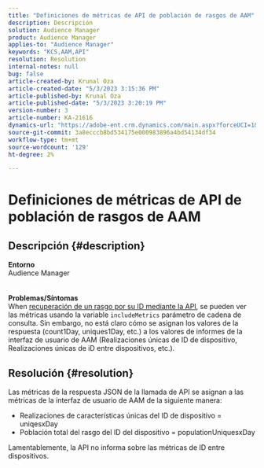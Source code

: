```yaml
---
title: "Definiciones de métricas de API de población de rasgos de AAM"
description: Descripción
solution: Audience Manager
product: Audience Manager
applies-to: "Audience Manager"
keywords: "KCS,AAM,API"
resolution: Resolution
internal-notes: null
bug: false
article-created-by: Krunal Oza
article-created-date: "5/3/2023 3:15:36 PM"
article-published-by: Krunal Oza
article-published-date: "5/3/2023 3:20:19 PM"
version-number: 3
article-number: KA-21616
dynamics-url: "https://adobe-ent.crm.dynamics.com/main.aspx?forceUCI=1&pagetype=entityrecord&etn=knowledgearticle&id=08ba1058-c5e9-ed11-a7c6-6045bd006b4b"
source-git-commit: 3a8ecccb8bd534175e000983896a4bd54134df34
workflow-type: tm+mt
source-wordcount: '129'
ht-degree: 2%

---
```


# Definiciones de métricas de API de población de rasgos de AAM

## Descripción {#description}

<b>Entorno</b><br>Audience Manager<br> <br> <br><b>Problemas/Síntomas</b><br>When [recuperación de un rasgo por su ID mediante la API](https://bank.demdex.com/portal/swagger/index.html#/Traits%20API/get_traits__sid_), se pueden ver las métricas usando la variable `includeMetrics` parámetro de cadena de consulta. Sin embargo, no está claro cómo se asignan los valores de la respuesta (count1Day, uniques1Day, etc.) a los valores de informes de la interfaz de usuario de AAM (Realizaciones únicas de ID de dispositivo, Realizaciones únicas de iD entre dispositivos, etc.). 

## Resolución {#resolution}


Las métricas de la respuesta JSON de la llamada de API se asignan a las métricas de la interfaz de usuario de AAM de la siguiente manera:

- Realizaciones de características únicas del ID de dispositivo = uniqesxDay
- Población total del rasgo del ID del dispositivo = populationUniquesxDay


Lamentablemente, la API no informa sobre las métricas de ID entre dispositivos.
